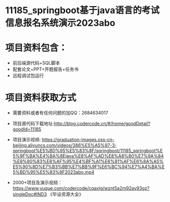 #  11185_springboot基于java语言的考试信息报名系统演示2023abo
 
# 项目资料包含：
* 前后端源代码+SQL脚本
* 配套论文+PPT+开题报告+任务书
* 远程调试包运行

# 项目资料获取方式
* 需要资料或者有任何问题的加QQ：2684634017
* 项目源代码下载地址:http://blog.codercode.cn/#/home/goodDetail?goodId=11185

* 项目演示视频: https://graduation-images.oss-cn-beijing.aliyuncs.com/videos/386%E5%A5%97-3-springboot%E5%BD%95%E5%83%8F/springboot/11185_springboot%E5%9F%BA%E4%BA%8Ejava%E8%AF%AD%E8%A8%80%E7%9A%84%E8%80%83%E8%AF%95%E4%BF%A1%E6%81%AF%E6%8A%A5%E5%90%8D%E7%B3%BB%E7%BB%9F%E6%BC%94%E7%A4%BA%E5%BD%95%E5%83%8F2023abo.mp4



* 2000+项目及演示视频：https://www.yuque.com/codercode/cqaxlg/wznt5a2m92ay93gz?singleDoc#lND3 《毕设资源大全》






